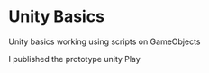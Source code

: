 Unity Basics
=======
Unity basics working using scripts on GameObjects

I published the prototype unity Play


